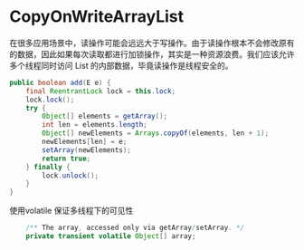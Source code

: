 # CopyOnWriteArrayList

在很多应用场景中，读操作可能会远远大于写操作。由于读操作根本不会修改原有的数据，因此如果每次读取都进行加锁操作，其实是一种资源浪费。我们应该允许多个线程同时访问 List 的内部数据，毕竟读操作是线程安全的。


```java
public boolean add(E e) {
    final ReentrantLock lock = this.lock;
    lock.lock();
    try {
        Object[] elements = getArray();
        int len = elements.length;
        Object[] newElements = Arrays.copyOf(elements, len + 1);
        newElements[len] = e;
        setArray(newElements);
        return true;
    } finally {
        lock.unlock();
    }
}
```

使用volatile 保证多线程下的可见性
```java
    /** The array, accessed only via getArray/setArray. */
    private transient volatile Object[] array;
```